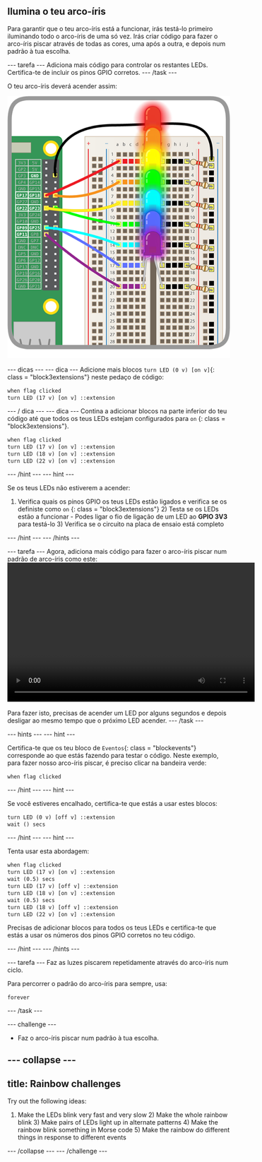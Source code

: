 ## Ilumina o teu arco-íris

Para garantir que o teu arco-íris está a funcionar, irás testá-lo primeiro iluminando todo o arco-íris de uma só vez. Irás criar código para fazer o arco-íris piscar através de todas as cores, uma após a outra, e depois num padrão à tua escolha.

\--- tarefa \--- Adiciona mais código para controlar os restantes LEDs. Certifica-te de incluir os pinos GPIO corretos. \--- /task \---

O teu arco-íris deverá acender assim:

![Arco-íris aceso](images/rainbowlit.png)

\--- dicas \--- \--- dica \--- Adicione mais blocos `turn LED (0 v) [on v]`{: class = "block3extensions"} neste pedaço de código:

```blocks3
when flag clicked
turn LED (17 v) [on v] ::extension
```

\--- / dica \--- \--- dica \--- Contina a adicionar blocos na parte inferior do teu código até que todos os teus LEDs estejam configurados para `on` {: class = "block3extensions"}.

```blocks3
when flag clicked
turn LED (17 v) [on v] ::extension
turn LED (18 v) [on v] ::extension
turn LED (22 v) [on v] ::extension
```

\--- /hint \--- \--- hint \---

Se os teus LEDs não estiverem a acender:

1) Verifica quais os pinos GPIO os teus LEDs estão ligados e verifica se os definiste como `on` {: class = "block3extensions"} 2) Testa se os LEDs estão a funcionar - Podes ligar o fio de ligação de um LED ao **GPIO 3V3** para testá-lo 3) Verifica se o circuito na placa de ensaio está completo

\--- /hint \--- \--- /hints \---

\--- tarefa \--- Agora, adiciona mais código para fazer o arco-íris piscar num padrão de arco-íris como este:<video width="560" height="315" controls> <source src="resources/Scratch-GPIO-Pathways-5.mp4" type="video/mp4"> O teu navegador não suporta a tag de vídeo, tenta o FireFox ou o Chrome. </video> 

Para fazer isto, precisas de acender um LED por alguns segundos e depois desligar ao mesmo tempo que o próximo LED acender. \--- /task \---

\--- hints \--- \--- hint \---

Certifica-te que os teu bloco de `Eventos`{: class = "blockevents"} corresponde ao que estás fazendo para testar o código. Neste exemplo, para fazer nosso arco-íris piscar, é preciso clicar na bandeira verde:

```blocks3
when flag clicked
```

\--- /hint \--- \--- hint \---

Se você estiveres encalhado, certifica-te que estás a usar estes blocos:

```blocks3
turn LED (0 v) [off v] ::extension
wait () secs
```

\--- /hint \--- \--- hint \---

Tenta usar esta abordagem:

```blocks3
when flag clicked
turn LED (17 v) [on v] ::extension
wait (0.5) secs
turn LED (17 v) [off v] ::extension
turn LED (18 v) [on v] ::extension
wait (0.5) secs
turn LED (18 v) [off v] ::extension
turn LED (22 v) [on v] ::extension
```

Precisas de adicionar blocos para todos os teus LEDs e certifica-te que estás a usar os números dos pinos GPIO corretos no teu código.

\--- /hint \--- \--- /hints \---

\--- tarefa \--- Faz as luzes piscarem repetidamente através do arco-íris num ciclo.

Para percorrer o padrão do arco-íris para sempre, usa:

```blocks3
forever
```

\--- /task \---

\--- challenge \---

+ Faz o arco-íris piscar num padrão à tua escolha.

## \--- collapse \---

## title: Rainbow challenges

Try out the following ideas:

1) Make the LEDs blink very fast and very slow 2) Make the whole rainbow blink 3) Make pairs of LEDs light up in alternate patterns 4) Make the rainbow blink something in Morse code 5) Make the rainbow do different things in response to different events

\--- /collapse \--- \--- /challenge \---